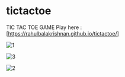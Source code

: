 # tictactoe
TIC TAC TOE GAME
Play here : [https://rahulbalakrishnan.github.io/tictactoe/]

![1](https://github.com/Rahulbalakrishnan/tictactoe/assets/62502089/450b7084-17a1-4f17-aec0-f5caf440708f)

![3](https://github.com/Rahulbalakrishnan/tictactoe/assets/62502089/3a817723-8221-4b62-b8df-16e804584c58)

![2](https://github.com/Rahulbalakrishnan/tictactoe/assets/62502089/30f40bd4-6c05-4f94-87d3-690dad8fc44b)


